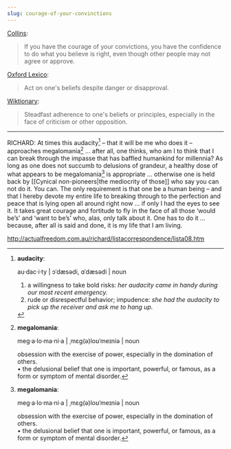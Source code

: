 ```yaml
---
slug: courage-of-your-convinctions
---
```


[Collins](https://www.collinsdictionary.com/dictionary/english/the-courage-of-your-convictions):

> If you have the courage of your convictions, you have the confidence to do what you believe is right, even though other people may not agree or approve.

[Oxford Lexico](https://www.lexico.com/definition/have_the_courage_of_one's_convictions):

> Act on one's beliefs despite danger or disapproval.

[Wiktionary](https://en.wiktionary.org/wiki/courage_of_one's_convictions):

> Steadfast adherence to one's beliefs or principles, especially in the face of criticism or other opposition. 

---

RICHARD: At times this audacity[^a] – that it will be me who does it – approaches megalomania[^m] ... after all, one thinks, who am I to think that I can break through the impasse that has baffled humankind for millennia? As long as one does not succumb to delusions of grandeur, a healthy dose of what appears to be megalomania[^m] is appropriate ... otherwise one is held back by [[Cynical non-pioneers|the mediocrity of those]] who say you can not do it. You can. The only requirement is that one be a human being – and that I hereby devote my entire life to breaking through to the perfection and peace that is lying open all around right now ... if only I had the eyes to see it. It takes great courage and fortitude to fly in the face of all those ‘would be’s’ and ‘want to be’s’ who, alas, only talk about it. One has to do it ... because, after all is said and done, it is my life that I am living.

http://actualfreedom.com.au/richard/listacorrespondence/lista08.htm

[^m]: **megalomania**:

    meg·a·lo·ma·ni·a | ˌmɛɡ(ə)loʊˈmeɪniə |
    noun

    obsession with the exercise of power, especially in the domination of others.\
    • the delusional belief that one is important, powerful, or famous, as a form or symptom of mental disorder.

[^a]: **audacity**:

    au·dac·i·ty | ɔˈdæsədi, ɑˈdæsədi |
    noun

    1. a willingness to take bold risks: *her audacity came in handy during our most recent emergency.*
    2. rude or disrespectful behavior; impudence: *she had the audacity to pick up the receiver and ask me to hang up.*